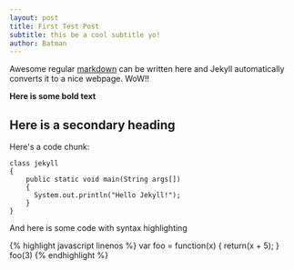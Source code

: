```yaml
---
layout: post
title: First Test Post
subtitle: this be a cool subtitle yo!
author: Batman
---
```


Awesome regular [markdown](http://en.wikipedia.org/wiki/Markdown) can be written here and Jekyll automatically converts it to a nice webpage. WoW!!

**Here is some bold text**

## Here is a secondary heading

Here's a code chunk:

~~~
class jekyll
{
    public static void main(String args[])
    {
      System.out.println("Hello Jekyll!");
    }
}

~~~

And here is some code with syntax highlighting

{% highlight javascript linenos %}
var foo = function(x) {
  return(x + 5);
}
foo(3)
{% endhighlight %}
